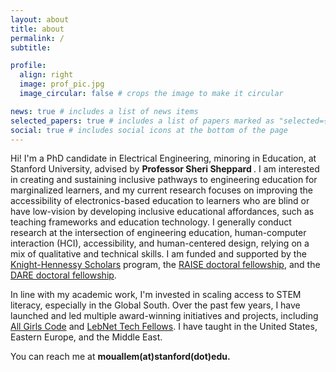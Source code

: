 ```yaml
---
layout: about
title: about
permalink: /
subtitle:

profile:
  align: right
  image: prof_pic.jpg
  image_circular: false # crops the image to make it circular

news: true # includes a list of news items
selected_papers: true # includes a list of papers marked as "selected={true}"
social: true # includes social icons at the bottom of the page
---
```


Hi! I'm a PhD candidate in Electrical Engineering, minoring in Education, at Stanford University, advised by <b>Professor Sheri Sheppard </b>. I am interested in creating and sustaining inclusive pathways to engineering education for marginalized learners, and my current research focuses on improving the accessibility of electronics-based education to learners who are blind or have low-vision by developing inclusive educational affordances, such as teaching frameworks and education technology. I generally conduct research at the intersection of engineering education, human-computer interaction (HCI), accessibility, and human-centered design, relying on a mix of qualitative and technical skills. I am funded and supported by the [Knight-Hennessy Scholars](https://knight-hennessy.stanford.edu) program, the [RAISE doctoral fellowship](https://vpge.stanford.edu/fellowships-funding/RAISE), and the [DARE doctoral fellowship](https://vpge.stanford.edu/fellowships-funding/dare).

In line with my academic work, I'm invested in scaling access to STEM literacy, especially in the Global South. Over the past few years, I have launched and led multiple award-winning initiatives and projects, including [All Girls Code](https://www.allgirlscode.me) and [LebNet Tech Fellows](https://lebnet.us/TechFellows). I have taught in the United States, Eastern Europe, and the Middle East.

You can reach me at <b>mouallem(at)stanford(dot)edu.</b>